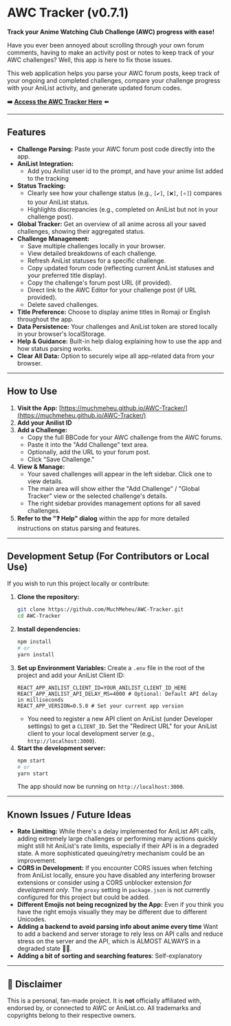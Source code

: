 # AWC Tracker (v0.7.1)

**Track your Anime Watching Club Challenge (AWC) progress with ease!**

Have you ever been annoyed about scrolling through your own forum comments, having to make an activity post or notes to keep track of your AWC challenges? Well, this app is here to fix those issues.

This web application helps you parse your AWC forum posts, keep track of your ongoing and completed challenges, compare your challenge progress with your AniList activity, and generate updated forum codes.

**➡️ [Access the AWC Tracker Here](https://muchmeheu.github.io/AWC-Tracker/)** ⬅️

---

## Features

*   **Challenge Parsing:** Paste your AWC forum post code directly into the app.
*   **AniList Integration:**
    *   Add you Anilist user id to the prompt, and have your anime list added to the tracking
*   **Status Tracking:**
    *   Clearly see how your challenge status (e.g., `[✔️]`, `[❌]`, `[⭐]`) compares to your AniList status.
    *   Highlights discrepancies (e.g., completed on AniList but not in your challenge post).
*   **Global Tracker:** Get an overview of all anime across all your saved challenges, showing their aggregated status.
*   **Challenge Management:**
    *   Save multiple challenges locally in your browser.
    *   View detailed breakdowns of each challenge.
    *   Refresh AniList statuses for a specific challenge.
    *   Copy updated forum code (reflecting current AniList statuses and your preferred title display).
    *   Copy the challenge's forum post URL (if provided).
    *   Direct link to the AWC Editor for your challenge post (if URL provided).
    *   Delete saved challenges.
*   **Title Preference:** Choose to display anime titles in Romaji or English throughout the app.
*   **Data Persistence:** Your challenges and AniList token are stored locally in your browser's localStorage.
*   **Help & Guidance:** Built-in help dialog explaining how to use the app and how status parsing works.
*   **Clear All Data:** Option to securely wipe all app-related data from your browser.

---

## How to Use

1.  **Visit the App:** [https://muchmeheu.github.io/AWC-Tracker/](https://muchmeheu.github.io/AWC-Tracker/)
2.  **Add your Anilist ID**
3.  **Add a Challenge:**
    *   Copy the full BBCode for your AWC challenge from the AWC forums.
    *   Paste it into the "Add Challenge" text area.
    *   Optionally, add the URL to your forum post.
    *   Click "Save Challenge."
4.  **View & Manage:**
    *   Your saved challenges will appear in the left sidebar. Click one to view details.
    *   The main area will show either the "Add Challenge" / "Global Tracker" view or the selected challenge's details.
    *   The right sidebar provides management options for all saved challenges.
5.  **Refer to the "❓ Help" dialog** within the app for more detailed instructions on status parsing and features.

---

## Development Setup (For Contributors or Local Use)

If you wish to run this project locally or contribute:

1.  **Clone the repository:**
    ```bash
    git clone https://github.com/MuchMeheu/AWC-Tracker.git
    cd AWC-Tracker
    ```
2.  **Install dependencies:**
    ```bash
    npm install
    # or
    yarn install
    ```
3.  **Set up Environment Variables:**
    Create a `.env` file in the root of the project and add your AniList Client ID:
    ```env
    REACT_APP_ANILIST_CLIENT_ID=YOUR_ANILIST_CLIENT_ID_HERE
    REACT_APP_ANILIST_API_DELAY_MS=4000 # Optional: Default API delay in milliseconds
    REACT_APP_VERSION=0.5.0 # Set your current app version
    ```
    *   You need to register a new API client on AniList (under Developer settings) to get a `CLIENT_ID`. Set the "Redirect URL" for your AniList client to your local development server (e.g., `http://localhost:3000`).
4.  **Start the development server:**
    ```bash
    npm start
    # or
    yarn start
    ```
    The app should now be running on `http://localhost:3000`.

---

## Known Issues / Future Ideas

*   **Rate Limiting:** While there's a delay implemented for AniList API calls, adding extremely large challenges or performing many actions quickly might still hit AniList's rate limits, especially if their API is in a degraded state. A more sophisticated queuing/retry mechanism could be an improvement.
*   **CORS in Development:** If you encounter CORS issues when fetching from AniList locally, ensure you have disabled any interfering browser extensions or consider using a CORS unblocker extension *for development only*. The `proxy` setting in `package.json` is not currently configured for this project but could be added.
*   **Different Emojis not being recognized by the App:** Even if you think you have the right emojis visually they may be different due to different Unicodes.
*   **Adding a backend to avoid parsing info about anime every time** Want to add a backend and server storage to rely less on API calls and reduce stress on the server and the API, which is ALMOST ALWAYS in a degraded state 🤦‍♂.
*   **Adding a bit of sorting and searching features**: Self-explanatory

---

## 📢 Disclaimer

This is a personal, fan-made project. It is **not** officially affiliated with, endorsed by, or connected to AWC or AniList.co. All trademarks and copyrights belong to their respective owners.
